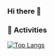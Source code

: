 ### Hi there 👋


### 👾 Activities
[![Top Langs](https://github-readme-stats.vercel.app/api/top-langs/?username=saitooooooo&layout=compact)](https://github.com/anuraghazra/github-readme-stats)

<!--
**saitooooooo/saitooooooo** is a ✨ _special_ ✨ repository because its `README.md` (this file) appears on your GitHub profile.

Here are some ideas to get you started:

- 🔭 I’m currently working on ...
- 🌱 I’m currently learning ...
- 👯 I’m looking to collaborate on ...
- 🤔 I’m looking for help with ...
- 💬 Ask me about ...
- 📫 How to reach me: ...
- 😄 Pronouns: ...
- ⚡ Fun fact: ...
-->
